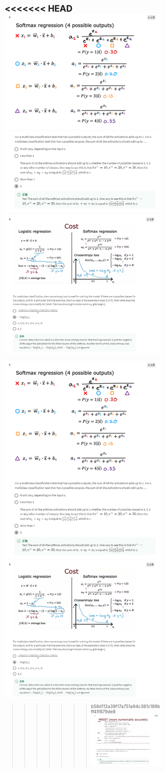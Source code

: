 <<<<<<< HEAD
![](1.png)
![](2.png)
![](3.png)
=======
![](1.png)
![](2.png)
![](3.png)
>>>>>>> b58d112a39f17a751a94c381c189bff41f879de8
![](4.png)